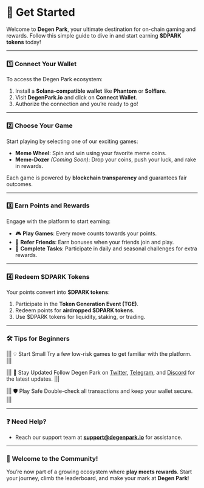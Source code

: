 # 🚀 Get Started

Welcome to **Degen Park**, your ultimate destination for on-chain gaming and rewards. Follow this simple guide to dive in and start earning **$DPARK tokens** today!

---

### 1️⃣ Connect Your Wallet

To access the Degen Park ecosystem:
1. Install a **Solana-compatible wallet** like **Phantom** or **Solflare**.
2. Visit **DegenPark.io** and click on **Connect Wallet**.
3. Authorize the connection and you’re ready to go!

---

### 2️⃣ Choose Your Game

Start playing by selecting one of our exciting games:
- **Meme Wheel**: Spin and win using your favorite meme coins.
- **Meme-Dozer** *(Coming Soon)*: Drop your coins, push your luck, and rake in rewards.

Each game is powered by **blockchain transparency** and guarantees fair outcomes.

---

### 3️⃣ Earn Points and Rewards

Engage with the platform to start earning:
- 🎮 **Play Games**: Every move counts towards your points.
- 🤝 **Refer Friends**: Earn bonuses when your friends join and play.
- 🎯 **Complete Tasks**: Participate in daily and seasonal challenges for extra rewards.

---

### 4️⃣ Redeem $DPARK Tokens

Your points convert into **$DPARK tokens**:
1. Participate in the **Token Generation Event (TGE)**.
2. Redeem points for **airdropped $DPARK tokens**.
3. Use $DPARK tokens for liquidity, staking, or trading.

---

### 🛠️ Tips for Beginners

||| 💡 Start Small
Try a few low-risk games to get familiar with the platform.
|||

||| 📢 Stay Updated
Follow Degen Park on [Twitter](https://twitter.com), [Telegram](https://t.me/degenpark), and [Discord](https://discord.gg) for the latest updates.
|||

||| 🛡️ Play Safe
Double-check all transactions and keep your wallet secure.
|||

---

### ❓ Need Help?


- Reach our support team at **support@degenpark.io** for assistance.

---

### 🎉 Welcome to the Community!

You’re now part of a growing ecosystem where **play meets rewards**. Start your journey, climb the leaderboard, and make your mark at **Degen Park**!
